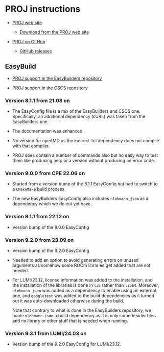 # PROJ instructions

  * [PROJ web site](https://proj.org/)

      * [Download from the PROJ web site](https://proj.org/download.html)

  * [PROJ on GitHub](https://github.com/OSGeo/PROJ)

      * [GitHub releases](https://github.com/OSGeo/PROJ/releases)


## EasyBuild

  * [PROJ support in the EasyBuilders repository](https://github.com/easybuilders/easybuild-easyconfigs/tree/develop/easybuild/easyconfigs/p/PROJ)

  * [PROJ support in the CSCS repository](https://github.com/eth-cscs/production/tree/master/easybuild/easyconfigs/p/PROJ)


### Version 8.1.1 from 21.08 on

  * The EasyConfig file is a mix of the EasyBuilders and CSCS one. Specifically,
    an additional dependency (cURL) was taken from the EasyBuilders one.

  * The documentation was enhanced.

  * No version for cpeAMD as the indirect Tcl dependency does not compile with that
    compiler.

  * PROJ does contain a number of commands also but no easy way to test them like
    producing help or a version without producing an error code.


### Version 9.0.0 from CPE 22.06 on

  * Started from a version bump of the 8.1.1 EasyConfig but had to switch to a
    `CMakeMake` build process.

  * The new EasyBuilders EasyConfig also includes `nlohmann_json` as a dependency
    which we do not yet have.


### Version 9.1.1 from 22.12 on

  * Version bump of the 9.0.0 EasyConfig


### Version 9.2.0 from 23.09 on

  * Version bump of the 9.2.0 EasyConfig
  
  * Needed to add an option to avoid generating errors on unused arguments as somehow 
    some ROCm libraries get added that are not needed.

  * For LUMI/23.12, license information was added to the installation, and the 
    installation of the libraries is done in `lib` rather than `lib64`. Moreover,
    `nlohmann-json` was added as a dependency to enable using an external one,
    and `googletest` was added to the build dependencies as it turned out it was
    auto-downloaded otherwise during the build.
    
    Note that contrary to what is done in the EasyBuilders repository, we made
    `nlohmann-json` a build dependency as it is only some header files and no
    library or other stuff that is needed when running.


### Version 9.3.1 from LUMI/24.03 on

*   Version bump of the 9.2.0 EasyConfig for LUMI/23.12.


